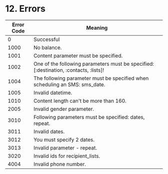 # 12. Errors


Error Code | Meaning
---------- | -------
0 | Successful
1000 | No balance.
1001 | Content parameter must be specified.
1002 | One of the following parameters must be specified: [:destination, :contacts, :lists]!
1004 | The following parameter must be specified when scheduling an SMS: sms_date.
1005 | Invalid datetime.
1010 | Content length can't be more than 160.
2005 | Invalid gender parameter.
3010 | Following parameters must be specified: dates, repeat.
3011 | Invalid dates.
3012 | You must specify 2 dates.
3013 | Invalid parameter - repeat.
3020 | Invalid ids for recipient_lists.
4004 | Invalid phone number.